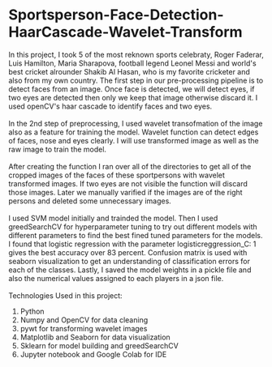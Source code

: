 # Sportsperson-Face-Detection-HaarCascade-Wavelet-Transform
In this project, I took 5 of the most reknown sports celebraty, Roger Faderar, Luis Hamilton, Maria Sharapova, football legend Leonel Messi and world's best cricket alrounder Shakib Al Hasan, who is my favorite cricketer and also from my own country. The first step in our pre-processing pipeline is to detect faces from an image. Once face is detected, we will detect eyes, if two eyes are detected then only we keep that image otherwise discard it. I used openCV's haar cascade to identify faces and two eyes.<Br><Br>
  In the 2nd step of preprocessing, I used wavelet transofmation of the image also as a feature for training the model. Wavelet function can detect edges of faces, nose and eyes clearly. I will use transformed image as well as the raw image to train the model.<Br><Br>
  After creating the function I ran over all of the directories to get all of the cropped images of the faces of these sportpersons with wavelet transformed images. If two eyes are not visible the function will discard those images. Later we manually varified if the images are of the right persons and deleted some unnecessary images.<Br><Br>
  I used SVM model initially and trainded the model. Then I used greedSearchCV for hyperparameter tuning to try out different models with different parameters to find the best fined tuned parameters for the models. I found that logistic regression with the parameter logisticreggression_C: 1 gives the best accuracy over 83 percent. Confusion  matrix  is  used  with  seaborn  visualization  to  get  an  understanding  of classification  errors  for  each  of  the  classes. Lastly, I saved the model weights in a pickle file and also the numerical values assigned to each players in a json file.<Br><Br>
  Technologies Used in this project:<Br>
  1. Python
  2. Numpy and OpenCV for data cleaning
  3. pywt for transforming wavelet images
  4. Matplotlib and Seaborn for data visualization
  5. Sklearn for model building and greedSearchCV
  6. Jupyter notebook and Google Colab for IDE
